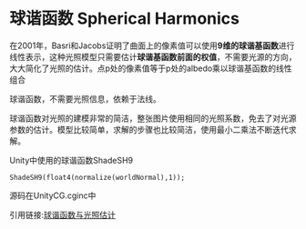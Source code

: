 # 球谐函数 Spherical Harmonics


在2001年，Basri和Jacobs证明了曲面上的像素值可以使用**9维的球谐基函数**进行线性表示，这种光照模型只需要估计**球谐基函数前面的权值**，不需要光源的方向，大大简化了光照的估计。点p处的像素值等于p处的albedo乘以球谐基函数的线性组合

球谐函数，不需要光照信息，依赖于法线。

球谐函数对光照的建模非常的简洁，整张图片使用相同的光照系数，免去了对光源参数的估计。模型比较简单，求解的步骤也比较简洁，使用最小二乘法不断迭代求解。

Unity中使用的球谐函数ShadeSH9
```
ShadeSH9(float4(normalize(worldNormal),1));
```
源码在UnityCG.cginc中

引用链接:[球谐函数与光照估计](https://blog.csdn.net/tinyzhao/article/details/62419220)